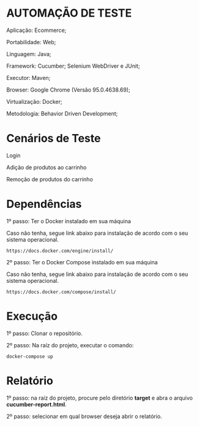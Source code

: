 # AUTOMAÇÃO DE TESTE

Aplicação: Ecommerce;

Portabilidade: Web;

Linguagem: Java;

Framework: Cucumber; Selenium WebDriver e JUnit;

Executor: Maven;

Browser: Google Chrome (Versão 95.0.4638.69);

Virtualização: Docker;

Metodologia: Behavior Driven Development;

# Cenários de  Teste
Login

Adição de produtos ao carrinho

Remoção de produtos do carrinho

# Dependências

1º passo: Ter o Docker instalado em sua máquina

Caso não tenha, segue link abaixo para instalação de acordo com o seu sistema operacional.

```https://docs.docker.com/engine/install/```

2º passo: Ter o Docker Compose instalado em sua máquina

Caso não tenha, segue link abaixo para instalação de acordo com o seu sistema operacional.

```https://docs.docker.com/compose/install/```

# Execução

1º passo: Clonar o repositório.

2º passo: Na raíz do projeto, executar o comando:

```docker-compose up```

# Relatório

1º passo: na raíz do projeto, procure pelo diretório <strong>target</strong> e abra o arquivo <strong>cucumber-report.html</strong>.

2º passo: selecionar em qual browser deseja abrir o relatório.
